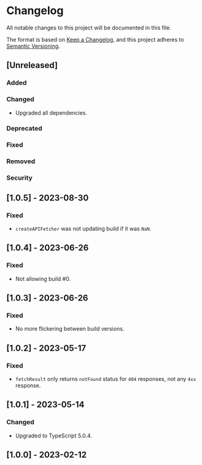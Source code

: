 # Changelog

All notable changes to this project will be documented in this file.

The format is based on [Keep a Changelog](https://keepachangelog.com/en/1.0.0/),
and this project adheres to [Semantic Versioning](https://semver.org/spec/v2.0.0.html).

## [Unreleased]

### Added

### Changed

-   Upgraded all dependencies.

### Deprecated

### Fixed

### Removed

### Security

## [1.0.5] - 2023-08-30

### Fixed

-   `createAPIFetcher` was not updating build if it was `NaN`.

## [1.0.4] - 2023-06-26

### Fixed

-   Not allowing build #0.

## [1.0.3] - 2023-06-26

### Fixed

-   No more flickering between build versions.

## [1.0.2] - 2023-05-17

### Fixed

-   `fetchResult` only returns `notFound` status for `404` responses, not any `4xx` response.

## [1.0.1] - 2023-05-14

### Changed

-   Upgraded to TypeScript 5.0.4.

## [1.0.0] - 2023-02-12
